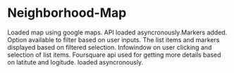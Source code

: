 # Neighborhood-Map
Loaded map using google maps.
API loaded asyncronously.Markers added.
Option available to filter based on user inputs.
The list items and markers displayed based on filtered selection.
Infowindow on user clicking and selection of list items.
Foursquare api used for getting more details based on latitute and logitude. loaded asyncronously.
